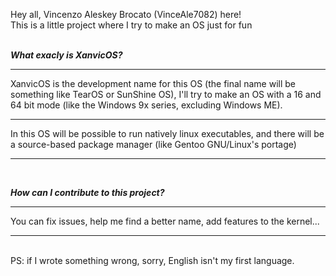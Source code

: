 Hey all, Vincenzo Aleskey Brocato (VinceAle7082) here! <br>
This is a little project where I try to make an OS just for fun <br>
<br>

***What exacly is XanvicOS?***
<hr>
XanvicOS is the development name for this OS (the final name will be something like TearOS or SunShine OS), I'll try to make an OS with a 16 and 64 bit mode (like the Windows 9x series, excluding Windows ME). <hr>
In this OS will be possible to run natively linux executables, and there will be a source-based package manager (like Gentoo GNU/Linux's portage) <hr>
<br>

***How can I contribute to this project?***
<hr>
You can fix issues, help me find a better name, add features to the kernel...
<br>
<hr>
<br>
PS: if I wrote something wrong, sorry, English isn't my first language. 
